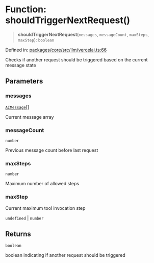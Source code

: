 # Function: shouldTriggerNextRequest()

> **shouldTriggerNextRequest**(`messages`, `messageCount`, `maxSteps`, `maxStep`): `boolean`

Defined in: [packages/core/src/llm/vercelai.ts:66](https://github.com/GeoDaCenter/openassistant/blob/2cb8f20a901f3385efeb40778248119c5e49db78/packages/core/src/llm/vercelai.ts#L66)

Checks if another request should be triggered based on the current message state

## Parameters

### messages

[`AIMessage`](../type-aliases/AIMessage.md)[]

Current message array

### messageCount

`number`

Previous message count before last request

### maxSteps

`number`

Maximum number of allowed steps

### maxStep

Current maximum tool invocation step

`undefined` | `number`

## Returns

`boolean`

boolean indicating if another request should be triggered
